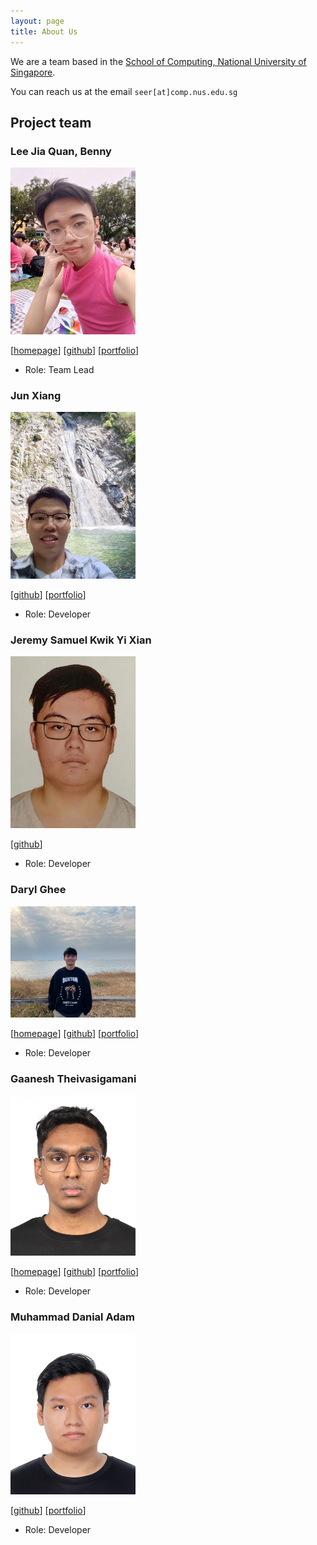 ```yaml
---
layout: page
title: About Us
---
```


We are a team based in the [School of Computing, National University of Singapore](https://www.comp.nus.edu.sg).

You can reach us at the email `seer[at]comp.nus.edu.sg`

## Project team

### Lee Jia Quan, Benny

<img src="images/shamanbenny.png" width="200px">

[[homepage](https://www.sneakyowl.net/)]
[[github](https://github.com/Shamanbenny)]
[[portfolio](team/shamanbenny.md)]

* Role: Team Lead

### Jun Xiang

<img src="images/junxiang26.png" width="200px">

[[github](https://github.com/JunXiang26)]
[[portfolio](team/junxiang26)]

* Role: Developer

### Jeremy Samuel Kwik Yi Xian

<img src="images/samuelkwik.png" width="200px">

[[github](http://github.com/samuelkwik)]

* Role: Developer

### Daryl Ghee

<img src="images/boinkkitty.png" width="200px">

[[homepage](https://www.linkedin.com/in/darylgheesw/)]
[[github](https://github.com/boinkkitty)]
[[portfolio](team/boinkkitty.md)]

* Role: Developer

### Gaanesh Theivasigamani

<img src="images/gaanesht.png" width="200px">

[[homepage](https://gaanesh.com/)]
[[github](https://github.com/gaanesht)]
[[portfolio](team/gaanesht.md)]

* Role: Developer

### Muhammad Danial Adam

<img src="images/theend-alr-taken.png" width="200px">

[[github](https://github.com/TheEnd-alr-taken)]
[[portfolio](team/theend-alr-taken)]

* Role: Developer
